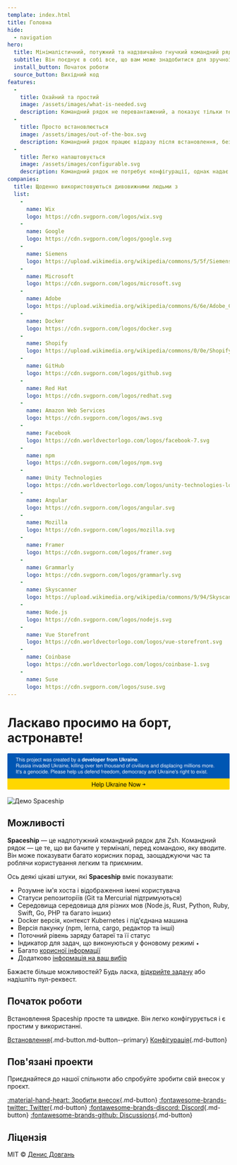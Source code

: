 ```yaml
---
template: index.html
title: Головна
hide:
  - navigation
hero:
  title: Мінімалістичний, потужний та надзвичайно гнучкий командний рядок Zsh
  subtitle: Він поєднує в собі все, що вам може знадобитися для зручної роботи без зайвих ускладнень. Неначе справжній космічний корабель.
  install_button: Початок роботи
  source_button: Вихідний код
features:
  - 
    title: Охайний та простий
    image: /assets/images/what-is-needed.svg
    description: Командний рядок не перевантажений, а показує тільки те, що вам потрібно в даний момент (поточна директорія, гілка git тощо).
  - 
    title: Просто встановлюється
    image: /assets/images/out-of-the-box.svg
    description: Командний рядок працює відразу після встановлення, без додаткової конфігурації. Встановлюйте та користуйтесь.
  - 
    title: Легко налаштовується
    image: /assets/images/configurable.svg
    description: Командний рядок не потребує конфігурації, однак надає зрозумілий та простий інтерфейс для налаштувань.
companies:
  title: Щоденно використовуються дивовижними людьми з
  list:
    - 
      name: Wix
      logo: https://cdn.svgporn.com/logos/wix.svg
    - 
      name: Google
      logo: https://cdn.svgporn.com/logos/google.svg
    - 
      name: Siemens
      logo: https://upload.wikimedia.org/wikipedia/commons/5/5f/Siemens-logo.svg
    - 
      name: Microsoft
      logo: https://cdn.svgporn.com/logos/microsoft.svg
    - 
      name: Adobe
      logo: https://upload.wikimedia.org/wikipedia/commons/6/6e/Adobe_Corporate_logo.svg
    - 
      name: Docker
      logo: https://cdn.svgporn.com/logos/docker.svg
    - 
      name: Shopify
      logo: https://upload.wikimedia.org/wikipedia/commons/0/0e/Shopify_logo_2018.svg
    - 
      name: GitHub
      logo: https://cdn.svgporn.com/logos/github.svg
    - 
      name: Red Hat
      logo: https://cdn.svgporn.com/logos/redhat.svg
    - 
      name: Amazon Web Services
      logo: https://cdn.svgporn.com/logos/aws.svg
    - 
      name: Facebook
      logo: https://cdn.worldvectorlogo.com/logos/facebook-7.svg
    - 
      name: npm
      logo: https://cdn.svgporn.com/logos/npm.svg
    - 
      name: Unity Technologies
      logo: https://cdn.worldvectorlogo.com/logos/unity-technologies-logo.svg
    - 
      name: Angular
      logo: https://cdn.svgporn.com/logos/angular.svg
    - 
      name: Mozilla
      logo: https://cdn.svgporn.com/logos/mozilla.svg
    - 
      name: Framer
      logo: https://cdn.svgporn.com/logos/framer.svg
    - 
      name: Grammarly
      logo: https://cdn.svgporn.com/logos/grammarly.svg
    - 
      name: Skyscanner
      logo: https://upload.wikimedia.org/wikipedia/commons/9/94/Skyscanner_Logo_LockupHorizontal_SkyBlue_RGB.svg
    - 
      name: Node.js
      logo: https://cdn.svgporn.com/logos/nodejs.svg
    - 
      name: Vue Storefront
      logo: https://cdn.worldvectorlogo.com/logos/vue-storefront.svg
    - 
      name: Coinbase
      logo: https://cdn.worldvectorlogo.com/logos/coinbase-1.svg
    - 
      name: Suse
      logo: https://cdn.svgporn.com/logos/suse.svg
---
```


# Ласкаво просимо на борт, астронавте!

[![SWUbanner](https://raw.githubusercontent.com/vshymanskyy/StandWithUkraine/main/banner-direct-single.svg)](https://stand-with-ukraine.pp.ua)

<div class="terminal-demo">
  <script id="asciicast-513451" src="https://asciinema.org/a/513451.js" data-autoplay="true" data-loop="true" data-preload="true" async></script>
  <noscript>
    <object class="asciicast" type="image/svg+xml" data="/assets/images/spaceship-demo.svg">
      <img src="/assets/images/spaceship-demo.gif" alt="Демо Spaceship" />
    </object>
  </noscript>
</div>

## Можливості

**Spaceship** — це надпотужний командний рядок для Zsh. Командний рядок — це те, що ви бачите у терміналі, перед командою, яку вводите. Він може показувати багато корисних порад, заощаджуючи час та роблячи користування легким та приємним.

Ось деякі цікаві штуки, які **Spaceship** вміє показувати:

- Розумне ім'я хоста і відображення імені користувача
- Статуси репозиторіїв (Git та Mercurial підтримуються)
- Середовища середовища для різних мов (Node.js, Rust, Python, Ruby, Swift, Go, PHP та багато інших)
- Docker версія, контекст Kubernetes і під'єднана машина
- Версія пакунку (npm, lerna, cargo, редактор та інші)
- Поточний рівень заряду батареї та її статус
- Індикатор для задач, що виконуються у фоновому режимі `✦`
- Багато [корисної інформації](/sections)
- Додатково [інформація на ваш вибір](/advanced/creating-section)

Бажаєте більше можливостей? Будь ласка, [відкрийте задачу](https://github.com/spaceship-prompt/yspaceship-prompt/issues/new/choose) або надішліть пул-реквест.

## Початок роботи

Встановлення Spaceship просте та швидке. Він легко конфігурується і є простим у використанні.

[Встановлення](/getting-started ""){.md-button.md-button--primary} [Конфігурація](/config/intro ""){.md-button}

## Пов'язані проекти

Приєднайтеся до нашої спільноти або спробуйте зробити свій внесок у проєкт.

[:material-hand-heart: Зробити внесок](/contribute ""){.md-button} [:fontawesome-brands-twitter: Twitter](https//twitter.com/SpaceshipPrompt ""){.md-button} [:fontawesome-brands-discord: Discord](https://discord.gg/NTQWz8Dyt9 ""){.md-button} [:fontawesome-brands-github: Discussions](https://github.com/spaceship-prompt/spaceship-prompt/discussions/ ""){.md-button}

## Ліцензія

MIT © [Денис Довгань](http://denysdovhan.com)
